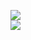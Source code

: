 [![](https://img.shields.io/badge/Made%20With-Github%20Spray-lightgrey.svg?style=for-the-badge&logo=github)](https://github.com/Annihil/github-spray#11677)  
[![](https://i.imgur.com/2DrTn0Z.gif)](https://github.com/Annihil/github-spray)